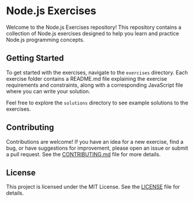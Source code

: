 # Node.js Exercises

Welcome to the Node.js Exercises repository! This repository contains a collection of Node.js exercises designed to help you learn and practice Node.js programming concepts.

## Getting Started

To get started with the exercises, navigate to the `exercises` directory. Each exercise folder contains a README.md file explaining the exercise requirements and constraints, along with a corresponding JavaScript file where you can write your solution.

Feel free to explore the `solutions` directory to see example solutions to the exercises.

## Contributing

Contributions are welcome! If you have an idea for a new exercise, find a bug, or have suggestions for improvement, please open an issue or submit a pull request. See the [CONTRIBUTING.md](CONTRIBUTING.md) file for more details.

## License

This project is licensed under the MIT License. See the [LICENSE](LICENSE) file for details.
